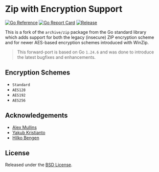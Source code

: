 # Zip with Encryption Support

[![Go Reference](https://pkg.go.dev/badge/github.com/cuhsat/zip.svg)](https://pkg.go.dev/github.com/cuhsat/zip)
[![Go Report Card](https://goreportcard.com/badge/github.com/cuhsat/zip?style=flat-square)](https://goreportcard.com/report/github.com/cuhsat/zip)
[![Release](https://img.shields.io/github/release/cuhsat/zip.svg?style=flat-square)](https://github.com/cuhsat/zip/releases/latest)

This is a fork of the `archive/zip` package from the Go standard library which adds support for both the legacy (insecure) ZIP encryption scheme and for newer AES-based encryption schemes introduced with WinZip.

> This forward-port is based on Go `1.24.6` and was done to introduce the latest bugfixes and enhancements.

## Encryption Schemes
* `Standard`
* `AES128`
* `AES192`
* `AES256`

## Acknowledgements
* [Alex Mullins](https://github.com/alexmullins/zip)
* [Yakub Kristianto](https://github.com/yeka/zip)
* [Hilko Bengen](https://github.com/hillu/go-archive-zip-crypto)

## License
Released under the [BSD License](LICENSE.md).